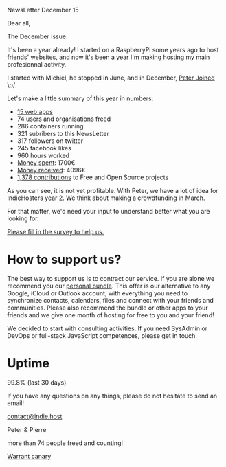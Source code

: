 NewsLetter December 15

Dear all,

The December issue:

It's been a year already! I started on a RaspberryPi some years ago to host friends' websites, and now it's been a year I'm making hosting my main profesionnal activity.

I started with Michiel, he stopped in June, and in December, [Peter Joined](https://www.peterbouda.eu/2015/i-am-an-indiehoster-now) \o/.

Let's make a little summary of this year in numbers:

 - [15 web apps](https://indiehosters.net/shop/category/applications-12)
 - 74 users and organisations freed
 - 286 containers running
 - 321 subribers to this NewsLetter
 - 317 followers on twitter
 - 245 facebook likes
 - 960 hours worked
 - [Money spent](https://github.com/indiehosters/documents/blob/master/finance_year_1): 1700€
 - [Money received](https://github.com/indiehosters/documents/blob/master/finance_year_1): 4096€ 
 - [1,378 contributions](https://github.com/pierreozoux) to Free and Open Source projects

As you can see, it is not yet profitable. With Peter, we have a lot of idea for IndieHosters year 2.
We think about making a crowdfunding in March.

For that matter, we'd need your input to understand better what you are looking for.

[Please fill in the survey to help us.]()


# How to support us?

The best way to support us is to contract our service. If you are alone we recommend you our [personal bundle](https://indiehosters.net/shop/product/personal-bundle-39). This offer is our alternative to any Google, iCloud or Outlook account, with everything you need to synchronize contacts, calendars, files and connect with your friends and communities. Please also recommend the bundle or other apps to your friends and we give one month of hosting for free to you and your friend!

We decided to start with consulting activities. If you need SysAdmin or DevOps or full-stack JavaScript competences, please get in touch.

# Uptime

99.8% (last 30 days)

If you have any questions on any things, please do not hesitate to send an email!

contact@indie.host

Peter & Pierre

more than 74 people freed and counting!

[Warrant canary]()
